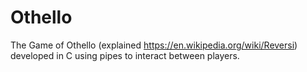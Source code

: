 # Othello
The Game of Othello (explained https://en.wikipedia.org/wiki/Reversi) developed in C using pipes to interact between players.
